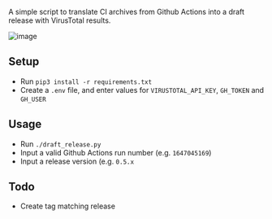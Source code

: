 A simple script to translate CI archives from Github Actions into a draft release with VirusTotal results.

![image](https://user-images.githubusercontent.com/35845239/148229576-738c2b62-65c0-46fc-b969-fd9aa21d5967.png)

## Setup

- Run `pip3 install -r requirements.txt`
- Create a `.env` file, and enter values for `VIRUSTOTAL_API_KEY`, `GH_TOKEN` and `GH_USER`

## Usage

- Run `./draft_release.py`
- Input a valid Github Actions run number (e.g. `1647045169`)
- Input a release version (e.g. `0.5.x`


## Todo

- Create tag matching release
